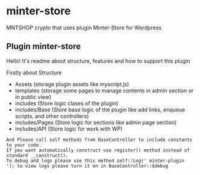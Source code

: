 # minter-store
MNTSHOP  crypto that uses plugin Minter-Store for Wordpress
## Plugin minter-store
Hello! It's readme about structure, features and how to support this plugin 

Firstly about Structure 

 - Assets (storage plugin assets like myscript.js)
 - templates (storage some pages to manage contents in admin section or in public view)
 - includes (Store logic clases of the plugin)
 - includes/Base (Store base logic of the plugin like add links, enqueue scripts, and other controllers)
 - includes/Pages (Store logic for sections like admin page section)
 - includes/API (Store logic for work with WP)
```$xslt
And Please call self methods from BaseController to include constants to your code.
If you want automatically construct use register() method instead of standard __construct().
To debug and logs please use this method self::Log(' minter-plugin  '); to view logs please turn it on in BaseController::$debug

```